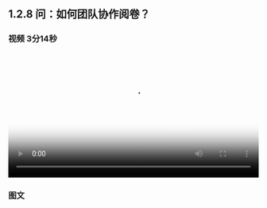 ## 1.2.8 问：如何团队协作阅卷？


### 视频 3分14秒

<video id="my-video" class="video-js" controls preload="auto" width="100%"
poster="https://ipic.qinglion.com/qinglion_class.008.jpeg" data-setup='{"aspectRatio":"16:9"}'>
<source src="https://ipic.qinglion.com/qinglion_class_00008.mp4" type='video/mp4' >
</video>


### 图文
